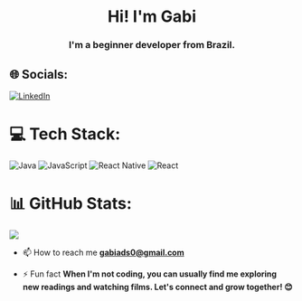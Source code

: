 <h1 align="center">Hi! I'm Gabi</h1>
<h3 align="center">I'm a beginner developer from Brazil.</h3>

## 🌐 Socials:
[![LinkedIn](https://img.shields.io/badge/LinkedIn-%230077B5.svg?logo=linkedin&logoColor=white)](https://linkedin.com/in/gabriela-ricarte) 

# 💻 Tech Stack:
![Java](https://img.shields.io/badge/java-%23ED8B00.svg?style=for-the-badge&logo=openjdk&logoColor=white) ![JavaScript](https://img.shields.io/badge/javascript-%23323330.svg?style=for-the-badge&logo=javascript&logoColor=%23F7DF1E) ![React Native](https://img.shields.io/badge/react_native-%2320232a.svg?style=for-the-badge&logo=react&logoColor=%2361DAFB) ![React](https://img.shields.io/badge/react-%2320232a.svg?style=for-the-badge&logo=react&logoColor=%2361DAFB)
# 📊 GitHub Stats:
![](https://github-readme-stats.vercel.app/api/top-langs/?username=gabricarte&theme=dark&hide_border=false&include_all_commits=false&count_private=false&layout=compact)

- 📫 How to reach me **gabiads0@gmail.com**

- ⚡ Fun fact **When I'm not coding, you can usually find me exploring new readings and watching films. Let's connect and grow together! 😊**
